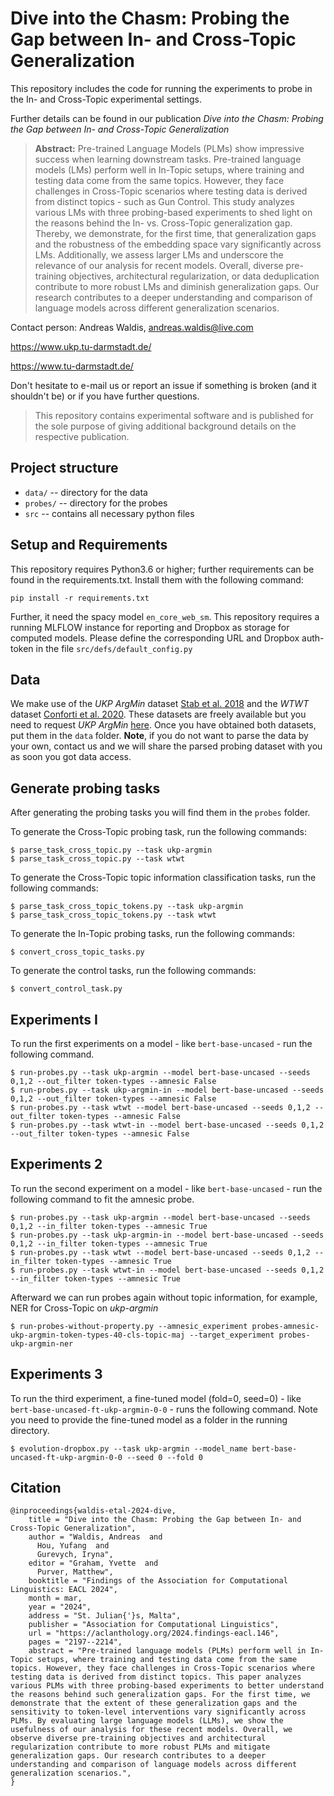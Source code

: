 # Dive into the Chasm: Probing the Gap between In- and Cross-Topic Generalization
This repository includes the code for running the experiments to probe in the In- and Cross-Topic experimental settings.

Further details can be found in our publication _Dive into the Chasm: Probing the Gap between In- and Cross-Topic Generalization_


> **Abstract:** Pre-trained Language Models (PLMs) show impressive success when learning downstream tasks.
Pre-trained language models (LMs) perform well in In-Topic setups, where training and testing data come from the same topics. 
However, they face challenges in Cross-Topic scenarios where testing data is derived from distinct topics - such as Gun Control. 
This study analyzes various LMs with three probing-based experiments to shed light on the reasons behind the In- vs. Cross-Topic generalization gap.
Thereby, we demonstrate, for the first time, that generalization gaps and the robustness of the embedding space vary significantly across LMs. 
Additionally, we assess larger LMs and underscore the relevance of our analysis for recent models.
Overall, diverse pre-training objectives, architectural regularization, or data deduplication contribute to more robust LMs and diminish generalization gaps. 
Our research contributes to a deeper understanding and comparison of language models across different generalization scenarios.

Contact person: Andreas Waldis, andreas.waldis@live.com

https://www.ukp.tu-darmstadt.de/

https://www.tu-darmstadt.de/


Don't hesitate to e-mail us or report an issue if something is broken (and it shouldn't be) or if you have further questions.

> This repository contains experimental software and is published for the sole purpose of giving additional background details on the respective publication.

## Project structure

* `data/` -- directory for the data
* `probes/` -- directory for the probes
* `src` -- contains all necessary python files 

## Setup and Requirements

This repository requires Python3.6 or higher; further requirements can be found in the requirements.txt. 
Install them with the following command:

```
pip install -r requirements.txt
```

Further, it need the spacy model `en_core_web_sm`.
This repository requires a running MLFLOW instance for reporting and Dropbox as storage for computed models. Please define the corresponding URL and Dropbox auth-token in the file `src/defs/default_config.py`

## Data

We make use of the _UKP ArgMin_ dataset [Stab et al. 2018](https://aclanthology.org/D18-1402) and the _WTWT_ dataset [Conforti et al. 2020](conforti-etal-2020-will).
These datasets are freely available but you need to request _UKP ArgMin_ [here](https://tudatalib.ulb.tu-darmstadt.de/handle/tudatalib/2345).
Once you have obtained both datasets, put them in the `data` folder.
**Note**, if you do not want to parse the data by your own, contact us and we will share the parsed probing dataset with you as soon you got data access.


## Generate probing tasks
After generating the probing tasks you will find them in the `probes` folder.

To generate the Cross-Topic probing task, run the following commands:

```
$ parse_task_cross_topic.py --task ukp-argmin 
$ parse_task_cross_topic.py --task wtwt
```

To generate the Cross-Topic topic information classification tasks, run the following commands:

```
$ parse_task_cross_topic_tokens.py --task ukp-argmin 
$ parse_task_cross_topic_tokens.py --task wtwt
```

To generate the In-Topic probing tasks, run the following commands:

```
$ convert_cross_topic_tasks.py
```

To generate the control tasks, run the following commands:

```
$ convert_control_task.py
```

## Experiments I

To run the first experiments on a model - like `bert-base-uncased` - run the following command.

```
$ run-probes.py --task ukp-argmin --model bert-base-uncased --seeds 0,1,2 --out_filter token-types --amnesic False
$ run-probes.py --task ukp-argmin-in --model bert-base-uncased --seeds 0,1,2 --out_filter token-types --amnesic False
$ run-probes.py --task wtwt --model bert-base-uncased --seeds 0,1,2 --out_filter token-types --amnesic False
$ run-probes.py --task wtwt-in --model bert-base-uncased --seeds 0,1,2 --out_filter token-types --amnesic False
```

## Experiments 2

To run the second experiment on a model - like `bert-base-uncased` - run the following command to fit the amnesic probe.

```
$ run-probes.py --task ukp-argmin --model bert-base-uncased --seeds 0,1,2 --in_filter token-types --amnesic True
$ run-probes.py --task ukp-argmin-in --model bert-base-uncased --seeds 0,1,2 --in_filter token-types --amnesic True
$ run-probes.py --task wtwt --model bert-base-uncased --seeds 0,1,2 --in_filter token-types --amnesic True
$ run-probes.py --task wtwt-in --model bert-base-uncased --seeds 0,1,2 --in_filter token-types --amnesic True
```

Afterward we can run probes again without topic information, for example, NER for Cross-Topic on _ukp-argmin_

```
$ run-probes-without-property.py --amnesic_experiment probes-amnesic-ukp-argmin-token-types-40-cls-topic-maj --target_experiment probes-ukp-argmin-ner
```

## Experiments 3

To run the third experiment, a fine-tuned model (fold=0, seed=0) - like `bert-base-uncased-ft-ukp-argmin-0-0` - runs the following command. Note you need to provide the fine-tuned model as a folder in the running directory.

```
$ evolution-dropbox.py --task ukp-argmin --model_name bert-base-uncased-ft-ukp-argmin-0-0 --seed 0 --fold 0 
```

## Citation
```
@inproceedings{waldis-etal-2024-dive,
    title = "Dive into the Chasm: Probing the Gap between In- and Cross-Topic Generalization",
    author = "Waldis, Andreas  and
      Hou, Yufang  and
      Gurevych, Iryna",
    editor = "Graham, Yvette  and
      Purver, Matthew",
    booktitle = "Findings of the Association for Computational Linguistics: EACL 2024",
    month = mar,
    year = "2024",
    address = "St. Julian{'}s, Malta",
    publisher = "Association for Computational Linguistics",
    url = "https://aclanthology.org/2024.findings-eacl.146",
    pages = "2197--2214",
    abstract = "Pre-trained language models (PLMs) perform well in In-Topic setups, where training and testing data come from the same topics. However, they face challenges in Cross-Topic scenarios where testing data is derived from distinct topics. This paper analyzes various PLMs with three probing-based experiments to better understand the reasons behind such generalization gaps. For the first time, we demonstrate that the extent of these generalization gaps and the sensitivity to token-level interventions vary significantly across PLMs. By evaluating large language models (LLMs), we show the usefulness of our analysis for these recent models. Overall, we observe diverse pre-training objectives and architectural regularization contribute to more robust PLMs and mitigate generalization gaps. Our research contributes to a deeper understanding and comparison of language models across different generalization scenarios.",
}

```
